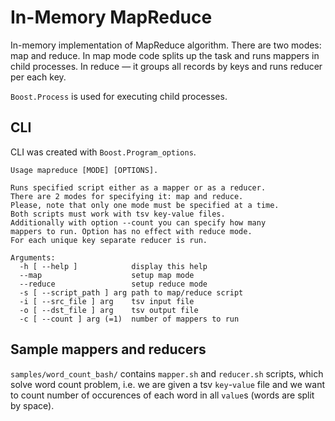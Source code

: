 # In-Memory MapReduce

In-memory implementation of MapReduce algorithm. There are two modes: map and reduce.
In map mode code splits up the task and runs mappers in child processes. In reduce — 
it groups all records by keys and runs reducer per each key.

`Boost.Process` is used for executing child processes.

## CLI
CLI was created with `Boost.Program_options`.
```
Usage mapreduce [MODE] [OPTIONS].

Runs specified script either as a mapper or as a reducer.
There are 2 modes for specifying it: map and reduce.
Please, note that only one mode must be specified at a time.
Both scripts must work with tsv key-value files.
Additionally with option --count you can specify how many
mappers to run. Option has no effect with reduce mode.
For each unique key separate reducer is run.

Arguments:
  -h [ --help ]            display this help
  --map                    setup map mode
  --reduce                 setup reduce mode
  -s [ --script_path ] arg path to map/reduce script
  -i [ --src_file ] arg    tsv input file
  -o [ --dst_file ] arg    tsv output file
  -c [ --count ] arg (=1)  number of mappers to run
```

## Sample mappers and reducers

`samples/word_count_bash/` contains `mapper.sh` and `reducer.sh` scripts,
which solve word count problem, i.e. we are given a tsv `key`-`value` file and
we want to count number of occurences of each word in all `value`s (words are split by space).
